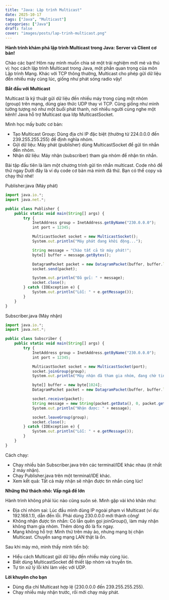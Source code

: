 ```yaml
---
title: "Java: Lập trình Multicast"
date: 2025-10-17
tags: ["Java", "Multicast"]
categories: ["Java"]
draft: false
cover: "images/posts/lap-trinh-multicast.png"
---
```


**Hành trình khám phá lập trình Multicast trong Java: Server và Client cơ bản!**

Chào các bạn! Hôm nay mình muốn chia sẻ một trải nghiệm mới mẻ và thú vị: học cách lập trình Multicast trong Java, một phần quan trọng của môn Lập trình Mạng. Khác với TCP thông thường, Multicast cho phép gửi dữ liệu đến nhiều máy cùng lúc, giống như phát sóng radio vậy! 

**Bắt đầu với Multicast**

Multicast là kỹ thuật gửi dữ liệu đến nhiều máy trong cùng một nhóm (group) trên mạng, dùng giao thức UDP thay vì TCP. Cũng giống như mình tưởng tượng nó như một buổi phát thanh, nơi nhiều người cùng nghe một kênh! Java hỗ trợ Multicast qua lớp MulticastSocket.

Mình học mấy bước cơ bản:
- Tạo Multicast Group: Dùng địa chỉ IP đặc biệt (thường từ 224.0.0.0 đến 239.255.255.255) để định nghĩa nhóm.
- Gửi dữ liệu: Máy phát (publisher) dùng MulticastSocket để gửi tin nhắn đến nhóm.
- Nhận dữ liệu: Máy nhận (subscriber) tham gia nhóm để nhận tin nhắn.

Bài tập đầu tiên là làm một chương trình gửi tin nhắn multicast. 
Code nhỏ để thử ngay
Dưới đây là ví dụ code cơ bản mà mình đã thử. Bạn có thể copy và chạy thử nhé!

Publisher.java (Máy phát)

```js
import java.io.*;
import java.net.*;

public class Publisher {
    public static void main(String[] args) {
        try {
            InetAddress group = InetAddress.getByName("230.0.0.0");
            int port = 12345;

            MulticastSocket socket = new MulticastSocket();
            System.out.println("Máy phát đang khởi động...");

            String message = "Chào tất cả từ máy phát!";
            byte[] buffer = message.getBytes();

            DatagramPacket packet = new DatagramPacket(buffer, buffer.length, group, port);
            socket.send(packet);

            System.out.println("Đã gửi: " + message);
            socket.close();
        } catch (IOException e) {
            System.out.println("Lỗi: " + e.getMessage());
        }
    }
}
```

Subscriber.java (Máy nhận)

```js
import java.io.*;
import java.net.*;

public class Subscriber {
    public static void main(String[] args) {
        try {
            InetAddress group = InetAddress.getByName("230.0.0.0");
            int port = 12345;

            MulticastSocket socket = new MulticastSocket(port);
            socket.joinGroup(group);
            System.out.println("Máy nhận đã tham gia nhóm, đang chờ tin nhắn...");

            byte[] buffer = new byte[1024];
            DatagramPacket packet = new DatagramPacket(buffer, buffer.length);

            socket.receive(packet);
            String message = new String(packet.getData(), 0, packet.getLength());
            System.out.println("Nhận được: " + message);

            socket.leaveGroup(group);
            socket.close();
        } catch (IOException e) {
            System.out.println("Lỗi: " + e.getMessage());
        }
    }
}
```

Cách chạy:
- Chạy nhiều bản Subscriber.java trên các terminal/IDE khác nhau (ít nhất 2 máy nhận).
- Chạy Publisher.java trên một terminal/IDE khác.
- Xem kết quả: Tất cả máy nhận sẽ nhận được tin nhắn cùng lúc!

**Những thử thách nhỏ: Vấp ngã để lớn**

Hành trình không phải lúc nào cũng suôn sẻ. Mình gặp vài khó khăn như:
- Địa chỉ nhóm sai: Lúc đầu mình dùng IP ngoài phạm vi Multicast (ví dụ: 192.168.1.1), dẫn đến lỗi. Phải dùng 230.0.0.0 mới thành công!
- Không nhận được tin nhắn: Có lần quên gọi joinGroup(), làm máy nhận không tham gia nhóm. Thêm dòng đó là fix ngay.
- Mạng không hỗ trợ: Mình thử trên máy ảo, nhưng mạng bị chặn Multicast. Chuyển sang mạng LAN thật là ổn.

Sau khi mày mò, mình thấy mình tiến bộ:
- Hiểu cách Multicast gửi dữ liệu đến nhiều máy cùng lúc.
- Biết dùng MulticastSocket để thiết lập nhóm và truyền tin.
- Tự tin xử lý lỗi khi làm việc với UDP.

**Lời khuyên cho bạn**
- Dùng địa chỉ Multicast hợp lệ (230.0.0.0 đến 239.255.255.255).
- Chạy nhiều máy nhận trước, rồi mới chạy máy phát.